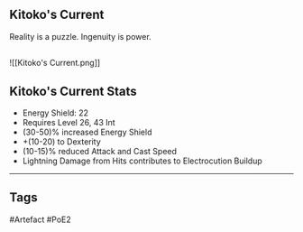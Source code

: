 ## Kitoko's Current
Reality is a puzzle. Ingenuity is power.
##
![[Kitoko's Current.png]]
## Kitoko's Current Stats
- Energy Shield: 22
- Requires Level 26, 43 Int
- (30-50)% increased Energy Shield
- +(10-20) to Dexterity
- (10-15)% reduced Attack and Cast Speed
- Lightning Damage from Hits contributes to Electrocution Buildup


---
## Tags
#Artefact
#PoE2